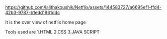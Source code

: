 
https://github.com/lalithakoushik/Netflix/assets/144583727/a6695ef1-ffd4-42b3-9787-b1edd1961ddc

It is the over view of netflix home page



Tools used are 1.HTML
               2.CSS
               3.JAVA SCRIPT

